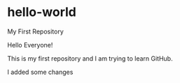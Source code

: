 # hello-world
My First Repository

Hello Everyone!

This is my first repository and I am trying to learn GitHub.

I added some changes
